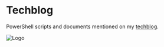 # Techblog

PowerShell scripts and documents mentioned on my [techblog](https://tech.nicolonsky.ch). 

![Logo](https://tech.nicolonsky.ch/favicon.png)
